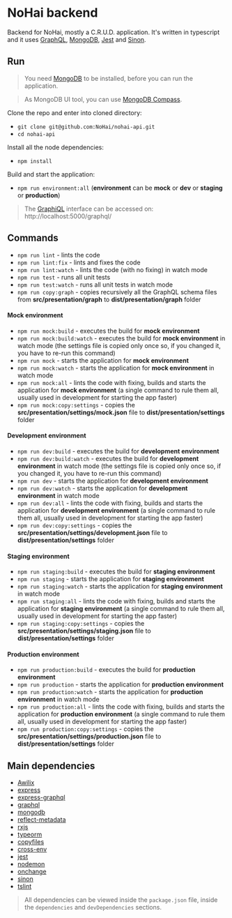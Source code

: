 # NoHai backend
Backend for NoHai, mostly a C.R.U.D. application. It's written in typescript and it uses [GraphQL](https://graphql.org/), [MongoDB](https://www.mongodb.com/), [Jest](https://jestjs.io/) and [Sinon](https://sinonjs.org/).  

## Run
> You need [MongoDB](https://www.mongodb.com/) to be installed, before you can run the application.

> As MongoDB UI tool, you can use [MongoDB Compass](https://www.mongodb.com/products/compass).

Clone the repo and enter into cloned directory:

* `git clone git@github.com:NoHai/nohai-api.git`
* `cd nohai-api`

Install all the node dependencies:

* `npm install`

Build and start the application:

* `npm run environment:all` (**environment** can be **mock** or **dev** or **staging** or **production**)

> The [GraphiQL](https://github.com/graphql/graphiql) interface can be accessed on: http://localhost:5000/graphql/

## Commands
* `npm run lint` - lints the code
* `npm run lint:fix` - lints and fixes the code
* `npm run lint:watch` - lints the code (with no fixing) in watch mode
* `npm run test` - runs all unit tests
* `npm run test:watch` - runs all unit tests in watch mode
* `npm run copy:graph` - copies recursively all the GraphQL schema files from **src/presentation/graph** to **dist/presentation/graph** folder 

#### Mock environment
* `npm run mock:build` - executes the build for **mock environment**
* `npm run mock:build:watch` - executes the build for **mock environment** in watch mode (the settings file is copied only once so, if you changed it, you have to re-run this command)
* `npm run mock` - starts the application for **mock environment**
* `npm run mock:watch` - starts the application for **mock environment** in watch mode
* `npm run mock:all` - lints the code with fixing, builds and starts the application for **mock environment** (a single command to rule them all, usually used in development for starting the app faster)
* `npm run mock:copy:settings` - copies the **src/presentation/settings/mock.json** file to **dist/presentation/settings** folder

#### Development environment
* `npm run dev:build` - executes the build for **development environment**
* `npm run dev:build:watch` - executes the build for **development environment** in watch mode (the settings file is copied only once so, if you changed it, you have to re-run this command)
* `npm run dev` - starts the application for **development environment**
* `npm run dev:watch` - starts the application for **development environment** in watch mode
* `npm run dev:all` - lints the code with fixing, builds and starts the application for **development environment** (a single command to rule them all, usually used in development for starting the app faster)
* `npm run dev:copy:settings` - copies the **src/presentation/settings/development.json** file to **dist/presentation/settings** folder

#### Staging environment
* `npm run staging:build` - executes the build for **staging environment**
* `npm run staging` - starts the application for **staging environment**
* `npm run staging:watch` - starts the application for **staging environment** in watch mode
* `npm run staging:all` - lints the code with fixing, builds and starts the application for **staging environment** (a single command to rule them all, usually used in development for starting the app faster)
* `npm run staging:copy:settings` - copies the **src/presentation/settings/staging.json** file to **dist/presentation/settings** folder

#### Production environment
* `npm run production:build` - executes the build for **production environment**
* `npm run production` - starts the application for **production environment**
* `npm run production:watch` - starts the application for **production environment** in watch mode
* `npm run production:all` - lints the code with fixing, builds and starts the application for **production environment** (a single command to rule them all, usually used in development for starting the app faster)
* `npm run production:copy:settings` - copies the **src/presentation/settings/production.json** file to **dist/presentation/settings** folder

## Main dependencies
* [Awilix](https://github.com/jeffijoe/awilix#readme)
* [express](https://expressjs.com/)
* [express-graphql](https://github.com/graphql/express-graphql)
* [graphql](https://github.com/graphql/graphql-js)
* [mongodb](https://github.com/mongodb/node-mongodb-native)
* [reflect-metadata](https://rbuckton.github.io/reflect-metadata/)
* [rxjs](https://rxjs.dev/)
* [typeorm](https://typeorm.io/#/)
* [copyfiles](https://github.com/calvinmetcalf/copyfiles#readme)
* [cross-env](https://github.com/kentcdodds/cross-env#readme)
* [jest](https://jestjs.io/)
* [nodemon](https://nodemon.io/)
* [onchange](https://github.com/Qard/onchange)
* [sinon](https://sinonjs.org/)
* [tslint](https://palantir.github.io/tslint/)

> All dependencies can be viewed inside the `package.json` file, inside the `dependencies` and `devDependencies` sections.
